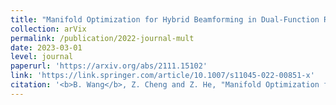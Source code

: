```yaml
---
title: "Manifold Optimization for Hybrid Beamforming in Dual-Function Radar-Communication System."
collection: arVix
permalink: /publication/2022-journal-mult
date: 2023-03-01
level: journal
paperurl: 'https://arxiv.org/abs/2111.15102'
link: 'https://link.springer.com/article/10.1007/s11045-022-00851-x'
citation: '<b>B. Wang</b>, Z. Cheng and Z. He, "Manifold Optimization for Hybrid Beamforming in Dual-Function Radar-Communication System," in <i>Multidimensional Systems and Signal Processing</i>, vol. 34, no. 1, pp.1-24, Mar. 2023.'
---
```

